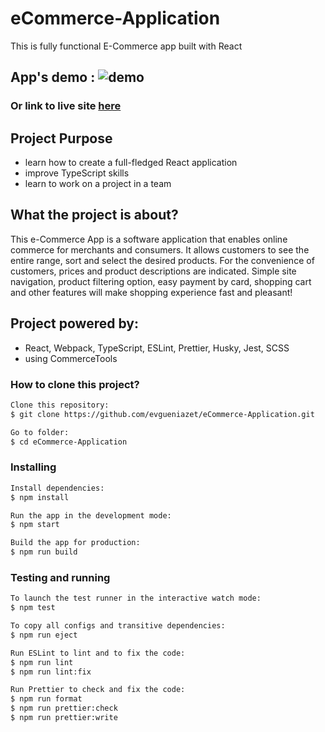 # eCommerce-Application

This is fully functional E-Commerce app built with React

## App's demo : ![demo]()

### Or link to live site [here]()

## Project Purpose

- learn how to create a full-fledged React application
- improve TypeScript skills
- learn to work on a project in a team

## What the project is about?

This e-Commerce App is a software application that enables online commerce for merchants and consumers.
It allows customers to see the entire range, sort and select the desired products. For the convenience of customers, prices and product descriptions are indicated. Simple site navigation, product filtering option, easy payment by card, shopping cart and other features will make shopping experience fast and pleasant!

## Project powered by:

- React, Webpack, TypeScript, ESLint, Prettier, Husky, Jest, SCSS
- using CommerceTools

### How to clone this project?

```sh
Clone this repository:
$ git clone https://github.com/evgueniazet/eCommerce-Application.git

Go to folder:
$ cd eCommerce-Application
```

### Installing

```sh
Install dependencies:
$ npm install

Run the app in the development mode:
$ npm start

Build the app for production:
$ npm run build
```

### Testing and running

```sh
To launch the test runner in the interactive watch mode:
$ npm test

To copy all configs and transitive dependencies:
$ npm run eject

Run ESLint to lint and to fix the code:
$ npm run lint
$ npm run lint:fix

Run Prettier to check and fix the code:
$ npm run format
$ npm run prettier:check
$ npm run prettier:write
```
